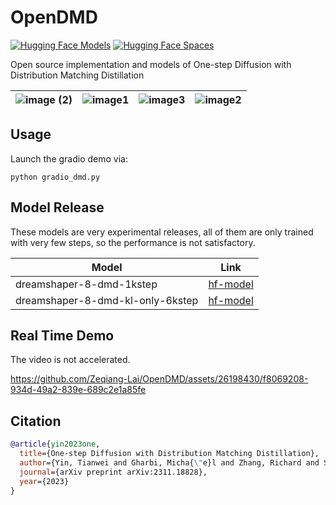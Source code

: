 # OpenDMD

[![Hugging Face Models](https://img.shields.io/badge/%F0%9F%A4%97%20Hugging%20Face-Model-yellow)](https://huggingface.co/collections/aaronb/dmd-65f92b47c8f264ce4de3f043) [![Hugging Face Spaces](https://img.shields.io/badge/%F0%9F%A4%97%20Hugging%20Face-Spaces-blue)](https://huggingface.co/spaces/aaronb/OpenDMD) 

Open source implementation and models of One-step Diffusion with Distribution Matching Distillation


| ![image (2)](https://github.com/Zeqiang-Lai/OpenDMD/assets/26198430/eae4aaef-4da8-4437-b544-2293d164a4cb) | ![image1](https://github.com/Zeqiang-Lai/OpenDMD/assets/26198430/5ae00440-6824-40c1-8132-d2b665c5844c) | ![image3](https://github.com/Zeqiang-Lai/OpenDMD/assets/26198430/b7e8509b-96d5-4526-961c-bf38b53c70bc) |  ![image2](https://github.com/Zeqiang-Lai/OpenDMD/assets/26198430/fe9c841a-9d17-49ae-a526-46ea5568b5e6) | 
| --- | --- | --- | --- | 

## Usage

Launch the gradio demo via:

```
python gradio_dmd.py
```

## Model Release

These models are very experimental releases, all of them are only trained with very few steps, so the performance is not satisfactory.

| Model                            | Link                                                                       |
| -------------------------------- | -------------------------------------------------------------------------- |
| dreamshaper-8-dmd-1kstep         | [hf-model](https://huggingface.co/aaronb/dreamshaper-8-dmd-1kstep)         |
| dreamshaper-8-dmd-kl-only-6kstep | [hf-model](https://huggingface.co/aaronb/dreamshaper-8-dmd-kl-only-6kstep) |

## Real Time Demo

The video is not accelerated.

https://github.com/Zeqiang-Lai/OpenDMD/assets/26198430/f8069208-934d-49a2-839e-689c2e1a85fe

## Citation

```bibtex
@article{yin2023one,
  title={One-step Diffusion with Distribution Matching Distillation},
  author={Yin, Tianwei and Gharbi, Micha{\"e}l and Zhang, Richard and Shechtman, Eli and Durand, Fredo and Freeman, William T and Park, Taesung},
  journal={arXiv preprint arXiv:2311.18828},
  year={2023}
}
```
